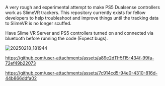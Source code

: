 A very rough and experimental attempt to make PS5 Dualsense controllers work as SlimeVR trackers.
This repository currently exists for fellow developers to help troubleshoot and improve things until the tracking data to SlimeVR is no longer scuffed.

Have Slime VR Server and PS5 controllers turned on and connected via bluetooth before running the code (Expect bugs).

![20250218_181944](https://github.com/user-attachments/assets/0d0e687e-3ef1-42bc-8c37-9a5b58888fa7)

https://github.com/user-attachments/assets/a89e2d11-5f15-434f-99fa-72ef49b22073

https://github.com/user-attachments/assets/7c914cd5-94e0-4310-816d-44b866ddfa02

